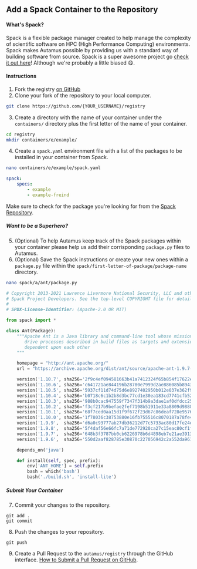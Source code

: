 ## Add a Spack Container to the Repository
#### What's Spack?
Spack is a flexible package manager created to help manage the complexity of scientific software on HPC (High Performance Computing) environments. Spack makes Autamus possible by providing us with a standard way of building software from source. Spack is a super awesome project go [check it out here](https://github.com/spack/spack)! Although we're probably a little biased 😋.

#### Instructions
1. Fork the registry [on GitHub](https://github.com/autamus/registry)
2. Clone your fork of the repository to your local computer.
```bash
git clone https://github.com/{YOUR_USERNAME}/registry
```
3. Create a directory with the name of your container under the `containers/` directory plus the first letter of the name of your container.
```bash
cd registry
mkdir containers/e/example/
```
4. Create a `spack.yaml` environment file with a list of the packages to be installed in your container from Spack.
```bash
nano containers/e/example/spack.yaml
```
```yaml
spack:
    specs:
        - example
        - example-freind
```
Make sure to check for the package you're looking for from the [Spack Repository](https://github.com/spack/spack/tree/develop/var/spack/repos/).

##### Want to be a Superhero?
5. (Optional) To help Autamus keep track of the Spack packages within your container please help us add their corrisponding `package.py` files to Autamus.
6. (Optional) Save the Spack instructions or create your new ones within a `package.py` file within the `spack/first-letter-of-package/package-name` directory.

```bash
nano spack/a/ant/package.py
```

```python
# Copyright 2013-2021 Lawrence Livermore National Security, LLC and other
# Spack Project Developers. See the top-level COPYRIGHT file for details.
#
# SPDX-License-Identifier: (Apache-2.0 OR MIT)

from spack import *

class Ant(Package):
    """Apache Ant is a Java library and command-line tool whose mission is to
       drive processes described in build files as targets and extension points
       dependent upon each other
    """

    homepage = "http://ant.apache.org/"
    url = "https://archive.apache.org/dist/ant/source/apache-ant-1.9.7-src.tar.gz"

    version('1.10.7', sha256='2f9c4ef094581663b41a7412324f65b854f17622e5b2da9fcb9541ca8737bd52')
    version('1.10.6', sha256='c641721ae844196b28780e7999d2ae886085b89433438ab797d531413a924311')
    version('1.10.5', sha256='5937cf11d74d75d6e8927402950b012e037e362f9f728262ce432ad289b9f6ca')
    version('1.10.4', sha256='b0718c6c1b2b8d3bc77cd1e30ea183cd7741cfb52222a97c754e02b8e38d1948')
    version('1.10.3', sha256='988b0cac947559f7347f314b9a3dae1af0dfdcc254de56d1469de005bf281c5a')
    version('1.10.2', sha256='f3cf217b9befae2fef7198b51911e33a8809d98887cc971c8957596f459c6285')
    version('1.10.1', sha256='68f7ced0aa15d1f9f672f23d67c86deaf728e9576936313cfbff4f7a0e6ce382')
    version('1.10.0', sha256='1f78036c38753880e16fb755516c8070187a78fe4b2e99b59eda5b81b58eccaf')
    version('1.9.9',  sha256='d6a0c93777ab27db36212d77c5733ac80d17fe24e83f947df23a8e0ad4ac48cc')
    version('1.9.8',  sha256='5f4daf56e66fc7a71de772920ca27c15eac80cf1fcf41f3b4f2d535724942681')
    version('1.9.7',  sha256='648b3f3787bb0cb6226978b6d4898eb7e21ae391385357a5f824972dd910a1c8')
    version('1.9.6',  sha256='550d2aaf828785e30870c227056942c2a552da961db6010cedb2fbcfa8e3268d')

    depends_on('java')

    def install(self, spec, prefix):
        env['ANT_HOME'] = self.prefix
        bash = which('bash')
        bash('./build.sh', 'install-lite')
```

##### Submit Your Container
7. Commit your changes to the repository.
```
git add .
git commit
```
8. Push the changes to your repository.
```
git push
```
9. Create a Pull Request to the `autamus/registry` through the GitHub interface. [How to Submit a Pull Request on GitHub](https://docs.github.com/en/github/collaborating-with-pull-requests/proposing-changes-to-your-work-with-pull-requests/creating-a-pull-request).
